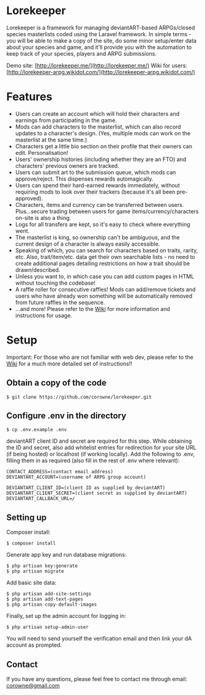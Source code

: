 # Lorekeeper

Lorekeeper is a framework for managing deviantART-based ARPGs/closed species masterlists coded using the Laravel framework. In simple terms - you will be able to make a copy of the site, do some minor setup/enter data about your species and game, and it'll provide you with the automation to keep track of your species, players and ARPG submissions.

Demo site: [http://lorekeeper.me/](http://lorekeeper.me/)
Wiki for users: [http://lorekeeper-arpg.wikidot.com/](http://lorekeeper-arpg.wikidot.com/)

# Features

- Users can create an account which will hold their characters and earnings from participating in the game.
- Mods can add characters to the masterlist, which can also record updates to a character's design. (Yes, multiple mods can work on the masterlist at the same time.)
- Characters get a little bio section on their profile that their owners can edit. Personalisation!
- Users' ownership histories (including whether they are an FTO) and characters' previous owners are tracked.
- Users can submit art to the submission queue, which mods can approve/reject. This dispenses rewards automagically.
- Users can spend their hard-earned rewards immediately, without requiring mods to look over their trackers (because it's all been pre-approved).
- Characters, items and currency can be transferred between users. Plus...secure trading between users for game items/currency/characters on-site is also a thing.
- Logs for all transfers are kept, so it's easy to check where everything went. 
- The masterlist is king, so ownership can't be ambiguous, and the current design of a character is always easily accessible.
- Speaking of which, you can search for characters based on traits, rarity, etc. Also, trait/item/etc. data get their own searchable lists - no need to create additional pages detailing restrictions on how a trait should be drawn/described.
- Unless you want to, in which case you can add custom pages in HTML without touching the codebase!
- A raffle roller for consecutive raffles! Mods can add/remove tickets and users who have already won something will be automatically removed from future raffles in the sequence.
- ...and more! Please refer to the [Wiki](http://lorekeeper-arpg.wikidot.com/) for more information and instructions for usage.

# Setup

Important: For those who are not familiar with web dev, please refer to the [Wiki](http://lorekeeper-arpg.wikidot.com/) for a much more detailed set of instructions!!

## Obtain a copy of the code

```
$ git clone https://github.com/corowne/lorekeeper.git
```

## Configure .env in the directory

```
$ cp .env.example .env
```

deviantART client ID and secret are required for this step.
While obtaining the ID and secret, also add whitelist entries for redirection for your site URL (if being hosted) or localhost (if working locally).
Add the following to .env, filling them in as required (also fill in the rest of .env where relevant):
```
CONTACT_ADDRESS=(contact email address)
DEVIANTART_ACCOUNT=(username of ARPG group account)

DEVIANTART_CLIENT_ID=(client ID as supplied by deviantART)
DEVIANTART_CLIENT_SECRET=(client secret as supplied by deviantART)
DEVIANTART_CALLBACK_URL=/
```

## Setting up 

Composer install:
```
$ composer install
```

Generate app key and run database migrations:
```
$ php artisan key:generate 
$ php artisan migrate
```

Add basic site data:
```
$ php artisan add-site-settings
$ php artisan add-text-pages
$ php artisan copy-default-images
```

Finally, set up the admin account for logging in:
```
$ php artisan setup-admin-user
```

You will need to send yourself the verification email and then link your dA account as prompted.

## Contact

If you have any questions, please feel free to contact me through email: corowne@gmail.com

